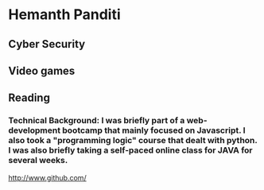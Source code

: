# Hemanth Panditi
## Cyber Security
## Video games
## Reading
### Technical Background: I was briefly part of a web-development bootcamp that mainly focused on Javascript. I also took a "programming logic" course that dealt with python. I was also briefly taking a self-paced online class for JAVA for several weeks.

http://www.github.com/
